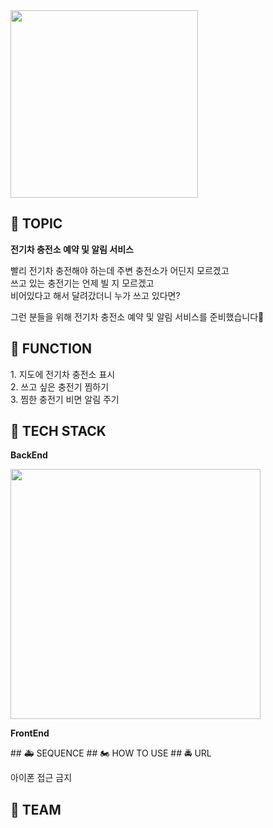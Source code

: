 <img src="https://user-images.githubusercontent.com/26401281/118200427-fb0a2080-b48f-11eb-80cf-242fadc9e686.png" width=300>

## 🚗 TOPIC
<p><b>전기차 충전소 예약 및 알림 서비스</b></p>
<p>빨리 전기차 충전해야 하는데 주변 충전소가 어딘지 모르겠고<br>
    쓰고 있는 충전기는 언제 빌 지 모르겠고<br>
    비어있다고 해서 달려갔더니 누가 쓰고 있다면?<br></p>
<p>그런 분들을 위해 전기차 충전소 예약 및 알림 서비스를 준비했습니다🥰</p>

## 🚎 FUNCTION
<p>1. 지도에 전기차 충전소 표시<br>
    2. 쓰고 싶은 충전기 찜하기<br>
    3. 찜한 충전기 비면 알림 주기<br></p>
 
## 🚚 TECH STACK
<p><b>BackEnd</b></p>
<img src="https://user-images.githubusercontent.com/26401281/118201481-808ed000-b492-11eb-8dab-d5c9ef0bbcf7.png" width=400>
<p><b>FrontEnd</b></p>
## 🚑 SEQUENCE
## 🏍 HOW TO USE
## 🚔 URL
<p>아이폰 접근 금지</p>

##  🛴 TEAM
